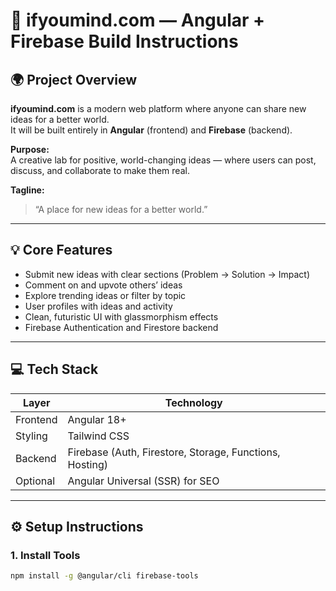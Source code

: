 # 🧠 ifyoumind.com — Angular + Firebase Build Instructions

## 🌍 Project Overview

**ifyoumind.com** is a modern web platform where anyone can share new ideas for a better world.  
It will be built entirely in **Angular** (frontend) and **Firebase** (backend).

**Purpose:**  
A creative lab for positive, world-changing ideas — where users can post, discuss, and collaborate to make them real.

**Tagline:**

> “A place for new ideas for a better world.”

---

## 💡 Core Features

- Submit new ideas with clear sections (Problem → Solution → Impact)
- Comment on and upvote others’ ideas
- Explore trending ideas or filter by topic
- User profiles with ideas and activity
- Clean, futuristic UI with glassmorphism effects
- Firebase Authentication and Firestore backend

---

## 💻 Tech Stack

| Layer    | Technology                                              |
| -------- | ------------------------------------------------------- |
| Frontend | Angular 18+                                             |
| Styling  | Tailwind CSS                                            |
| Backend  | Firebase (Auth, Firestore, Storage, Functions, Hosting) |
| Optional | Angular Universal (SSR) for SEO                         |

---

## ⚙️ Setup Instructions

### 1. Install Tools

```bash
npm install -g @angular/cli firebase-tools
```
